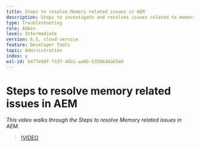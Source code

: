 ```yaml
---
title: Steps to resolve Memory related issues in AEM
description: Steps to investigate and resolves issues related to memory
type: Troubleshooting
role: Admin
level: Intermediate
version: 6.5, cloud-service
feature: Developer Tools
topic: Administration
index: y
exl-id: 6477e9df-f33f-46b1-aa9b-535063da65dd
---
```

# Steps to resolve memory related issues in AEM

*This video walks through the Steps to resolve Memory related issues in AEM.*

>[!VIDEO](https://video.tv.adobe.com/v/335473?quality=9&learn=on)
